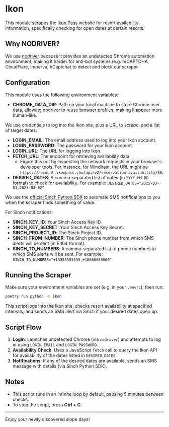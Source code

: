 # Ikon

This module scrapes the [Ikon Pass](https://www.ikonpass.com/) website for resort availability information, specifically checking for open dates at certain resorts.

## Why NODRIVER?

We use [nodriver](https://pypi.org/project/nodriver/) because it provides an undetected Chrome automation environment, making it harder for anti-bot systems (e.g. reCAPTCHA, CloudFlare, Imperva, hCaptcha) to detect and block our scraper.

## Configuration

This module uses the following environment variables:

- **CHROME_DATA_DIR**: Path on your local machine to store Chrome user data, allowing nodriver to reuse browser profiles, making it appear more human-like.

We use credentials to log into the Ikon site, plus a URL to scrape, and a list of target dates:

- **LOGIN_EMAIL**: The email address used to log into your Ikon account.
- **LOGIN_PASSWORD**: The password for your Ikon account.
- **LOGIN_URL**: The URL for logging into Ikon.
- **FETCH_URL**: The endpoint for retrieving availability data.
  - Figure this out by inspecting the network requests in your browser's developer tools. For instance, for Windham, the URL might be `https://account.ikonpass.com/api/v2/reservation-availability/88`.
- **DESIRED_DATES**: A comma-separated list of dates (in `YYYY-MM-DD` format) to check for availability. For example:
  `DESIRED_DATES="2025-03-01,2025-03-02"`

We use the [official Sinch Python SDK](https://pypi.org/project/sinch/) to automate SMS notifications to you when the scraper finds something of value.

For Sinch notifications:

- **SINCH_KEY_ID**: Your Sinch Access Key ID.
- **SINCH_KEY_SECRET**: Your Sinch Access Key Secret.
- **SINCH_PROJECT_ID**: The Sinch Project ID.
- **SINCH_FROM_NUMBER**: The Sinch phone number from which SMS alerts will be sent (in E.164 format).
- **SINCH_TO_NUMBERS**: A comma-separated list of phone numbers to which SMS alerts will be sent. For example:
  `SINCH_TO_NUMBERS="+15555555555,+16666666666"`

## Running the Scraper

Make sure your environment variables are set (e.g. in your `.envrc`), then run:

```bash
poetry run python -m ikon
```

This script logs into the Ikon site, checks resort availability at specified intervals, and sends an SMS alert via Sinch if your desired dates open up.

## Script Flow

1. **Login**: Launches undetected Chrome (via `nodriver`) and attempts to log in using `LOGIN_EMAIL` and `LOGIN_PASSWORD`.
2. **Availability Check**: Uses a JavaScript `fetch` call to query the Ikon API for availability of the dates listed in `DESIRED_DATES`.
3. **Notifications**: If any of the desired dates are available, sends an SMS message with details (via Sinch Python SDK).

## Notes

- This script runs in an infinite loop by default, pausing 5 minutes between checks.
- To stop the script, press **Ctrl + C**.

---

Enjoy your newly discovered slope days!
